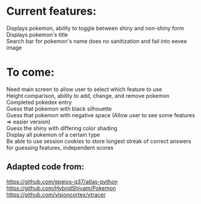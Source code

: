 # Current features:  
Displays pokemon, ability to toggle between shiny and non-shiny form  
Displays pokemon's title  
Search bar for pokemon's name does no sanitization and fail into eevee image  
  
# To come:  
Need main screen to allow user to select which feature to use  
Height comparison, ability to add, change, and remove pokemon  
Completed pokedex entry  
Guess that pokemon with black silhouette  
Guess that pokemon with negative space (Allow user to see some features => easier version)  
Guess the shiny with differing color shading  
Display all pokemon of a certain type  
Be able to use session cookies to store longest streak of correct answers for guessing features, independent scores  
  
## Adapted code from:  
https://github.com/epeios-q37/atlas-python  
https://github.com/HybridShivam/Pokemon  
https://github.com/visioncortex/vtracer  
